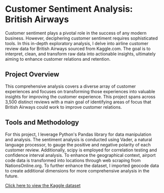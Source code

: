 # Customer Sentiment Analysis: British Airways
Customer sentiment plays a pivotal role in the success of any modern business. However, deciphering customer sentiment requires sophisticated tools. In this in-depth exploratory analysis, I delve into airline customer review data for British Airways sourced from Kaggle.com. The goal is to interpret, clean, and transform raw data into actionable insights, ultimately aiming to enhance customer relations and retention.

## Project Overview
This comprehensive analysis covers a diverse array of customer experiences and focuses on transforming those experiences into valuable insights for improving the customer experience. This project spans across 3,500 distinct reviews with a main goal of identifying areas of focus that British Airways could work to improve customer relations.

## Tools and Methodology
For this project, I leverage Python's Pandas library for data manipulation and analysis. The sentiment analysis is conducted using Vader, a natural language processor, to gauge the positive and negative polarity of each customer review. Additionally, scipy is employed for correlation testing and confidence interval analysis. To enhance the geographical context, airport code data is transformed into locations through web scraping from NationsOnline.org. To further enhance the dataset, I imported geocode data to create additional dimensions for more comprehensive analysis in the future.


[Click here to view the Kaggle dataset](https://www.kaggle.com/code/manishkumar7432698/airline-passanger-choice-eda)

